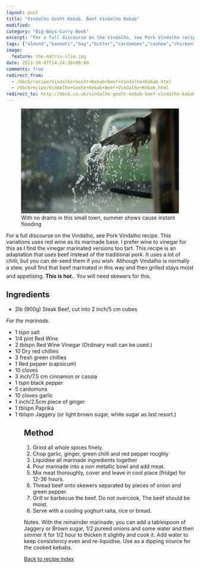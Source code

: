 ```yaml
---
layout: post
title: "Vindalho Gosht Kebab, Beef Vindalho Kebab"
modified:
category: "Big-Boys-Curry-Book"
excerpt: "For a full discourse on the Vindalho, see Pork Vindalho recipe. This variations uses red"
tags: ["almond","basmati","bay","butter","cardomoms","cashew","chicken","cinnamon","cloves","cumin","ghee","lamb","mace","nuts","pepper","rice","saffron","turmeric"]
image:
  feature: the-matrix-slim.jpg
date: 2011-10-07T14:24:38+00:00
comments: true
redirect_from: 
  - /bbcb/recipe/Vindalho+Gosht+Kebab+Beef+Vindalho+Kebab.html
  - /bbcbrecipe/Vindalho+Gosht+Kebab+Beef+Vindalho+Kebab.html
redirect_to: http://bbcb.co.uk/vindalho-gosht-kebab-beef-vindalho-kebab
---
```


<figure>
	<a href="/images/bbcb/pict1574.jpg" alt="Rain, India" title="Rain, India &#169; Ashley Kitson 12/09/2011"><img src="/images/bbcb/pict1574.jpg"/></a>
	<figcaption>With no drains in this small town, summer shows cause instant flooding</figcaption>
</figure>

For a full discourse on the Vindalho, see Pork Vindalho recipe. This variations uses red wine as its marinade base. I prefer wine to vinegar for this as I find the vinegar marinated versions too tart. This recipe is an adaptation that uses beef instead of the traditional pork. It uses a lot of chilli, but you can de-seed them if you wish. Although Vindalho is normally a stew, you&#146;ll find that beef marinated in this way and then grilled stays moist and appetising. <strong>This is hot.</strong>. You will need skewers for this.
        
## Ingredients
        
<ul><li>2lb (900g) Steak Beef, cut into 2 inch/5 cm cubes<br></li></ul><p><i>For the marinade.</i></p><ul><li>1 tspn salt</li><li>1/4 pint Red Wine</li><li>2 tblspn Red Wine Vinegar (Ordinary malt can be used.)</li><li>10 Dry red chillies</li><li>3 fresh green chillies</li><li>1 Red pepper (capsicum)</li><li>10 cloves</li><li>3 inch/7.5 cm cinnamon or cassia</li><li>1 tspn black pepper</li><li>5 cardomons</li><li>10 cloves garlic</li><li>1 inch/2.5cm piece of ginger</li><li>1 tblspn Paprika</li><li>1 tblspn Jaggery (or light brown sugar, white sugar as last resort.)</li><ol>
        
## Method

<ol><li>Grind all whole spices finely.</li><li>Chop garlic, ginger, green chilli and red pepper roughly</li><li>Liquidise all marinade ingredients together</li><li>Pour marinade into a non metallic bowl and add meat.</li><li>Mix meat thoroughly, cover and leave in cool place (fridge) for 12-36 hours.</li><li>Thread beef onto skewers separated by pieces of onion and green pepper.</li><li>Grill or barbecue the beef. Do not overcook, The beef should be moist.</li><li>Serve with a cooling yoghurt raita, rice or bread.</li></ol><p>Notes. With the remainder marinade, you can add a tablespoon of Jaggery or Brown sugar, 1/2 pureed onions and some water and then simmer it for 1/2 hour to thicken it slightly and cook it. Add water to keep consistency even and re-liquidise. Use as a dipping source for the cooked kebabs.</p>   

<a href="/bbcb">Back to recipe index</a>      